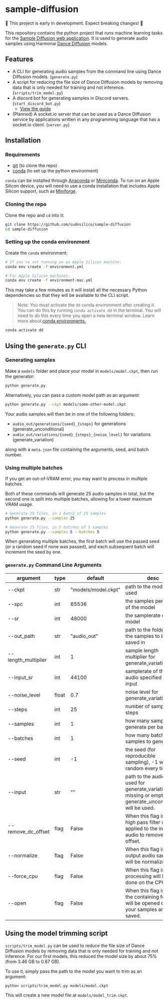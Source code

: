 # sample-diffusion

🚧 This project is early in development. Expect breaking changes! 🚧

This repository contains the python project that runs machine learning tasks for the [Sample Diffusion web application](https://github.com/sudosilico/sample-diffusion-app). It is used to generate audio samples using Harmonai [Dance Diffusion](https://github.com/Harmonai-org/sample-generator) models.

## Features

- A CLI for generating audio samples from the command line using Dance Diffusion models. (`generate.py`)
- A script for reducing the file size of Dance Diffusion models by removing data that is only needed for training and not inference. (`scripts/trim_model.py`)
- A discord bot for generating samples in Discord servers. (`start_discord_bot.py`)
    - [View the guide](https://github.com/sudosilico/sample-diffusion/blob/main/docs/discord.md)
- (Planned) A socket.io server that can be used as a Dance Diffusion service by applications written in any programming language that has a socket.io client. (`server.py`)

## Installation

### Requirements

- [git](https://git-scm.com/downloads) (to clone the repo)
- [conda](https://docs.conda.io/en/latest/) (to set up the python environment)

`conda` can be installed through [Anaconda](https://www.anaconda.com) or [Miniconda](https://docs.conda.io/en/latest/miniconda.html). To run on an Apple Silicon device, you will need to use a conda installation that includes Apple Silicon support, such as [Miniforge](https://github.com/conda-forge/miniforge).

### Cloning the repo

Clone the repo and `cd` into it:

```sh
git clone https://github.com/sudosilico/sample-diffusion
cd sample-diffusion
```

### Setting up the conda environment

Create the `conda` environment:

```sh
# If you're not running on an Apple Silicon machine:
conda env create -f environment.yml

# For Apple Silicon machines:
conda env create -f environment-mac.yml
```

This may take a few minutes as it will install all the necessary Python dependencies so that they will be available to the CLI script.

> Note: You must activate the `dd` conda environment after creating it. You can do this by running `conda activate dd` in the terminal. You will need to do this every time you open a new terminal window. Learn more about [conda environments.](https://docs.conda.io/projects/conda/en/latest/user-guide/concepts/environments.html)

```sh
conda activate dd
```

## Using the `generate.py` CLI

### Generating samples

Make a `models` folder and place your model in `models/model.ckpt`, then run the generator:

```sh
python generate.py
```

Alternatively, you can pass a custom model path as an argument:

```sh
python generate.py --ckpt models/some-other-model.ckpt
```

Your audio samples will then be in one of the following folders:

- `audio_out/generations/{seed}_{steps}` for generations (generate_unconditional)
- `audio_out/variations/{seed}_{steps}_{noise_level}` for variations (generate_variation)

along with a `meta.json` file containing the arguments, seed, and batch number.

### Using multiple batches

If you get an out-of-VRAM error, you may want to process in multiple batches.

Both of these commands will generate 25 audio samples in total, but the second one is split into multiple batches, allowing for a lower maximum VRAM usage.

```sh
# Generate 25 files, in 1 batch of 25 samples
python generate.py --samples 25

# Generate 25 files, in 5 batches of 5 samples
python generate.py --samples 5 --batches 5
```

When generating multiple batches, the first batch will use the passed seed (or a random seed if none was passed), and each subsequent batch will increment the seed by one.

### `generate.py` Command Line Arguments

| argument                   | type  | default             | desc                                               |
|----------------------------|-------|---------------------|----------------------------------------------------|
| --ckpt                     | str   | "models/model.ckpt" | path to the model to be used                       |
| --spc                      | int   | 65536               | the samples per chunk of the model                 |
| --sr                       | int   | 48000               | the samplerate of the model                        |
| --out_path                 | str   | "audio_out"         | path to the folder for the samples to be saved in  |
| --length_multiplier        | int   | 1                   | sample length multiplier for generate_variation           |
| --input_sr                 | int   | 44100               | samplerate of the input audio specified in --input |
| --noise_level              | float | 0.7                 | noise level for generate_variation                        |
| --steps                    | int   | 25                  | number of sampling steps                           |
| --samples                  | int   | 1                   | how many samples to generate per batch             |
| --batches                  | int   | 1                   | how many batches of samples to generate            |
| --seed                     | int   | -1                  | the seed (for reproducible sampling), -1 will be random every time.  |
| --input                    | str   | ""                  | path to the audio to be used for generate_variation. if missing or empty, generate_unconditional will be used.  |
| --remove_dc_offset         | flag  | False               | When this flag is set, a high pass filter will be applied to the input audio to remove DC offset. |
| --normalize                | flag  | False               | When this flag is set, output audio samples will be normalized. |
| --force_cpu                | flag  | False               | When this flag is set, processing will be done on the CPU. |
| --open                    | flag  | False                | When this flag is set, the containing folder will be opened once your samples are saved. |

## Using the model trimming script

`scripts/trim_model.py` can be used to reduce the file size of Dance Diffusion models by removing data that is only needed for training and not inference. For our first models, this reduced the model size by about 75% (from 3.46 GB to 0.87 GB).

To use it, simply pass the path to the model you want to trim as an argument:

```sh
python scripts/trim_model.py models/model.ckpt
```

This will create a new model file at `models/model_trim.ckpt`.
